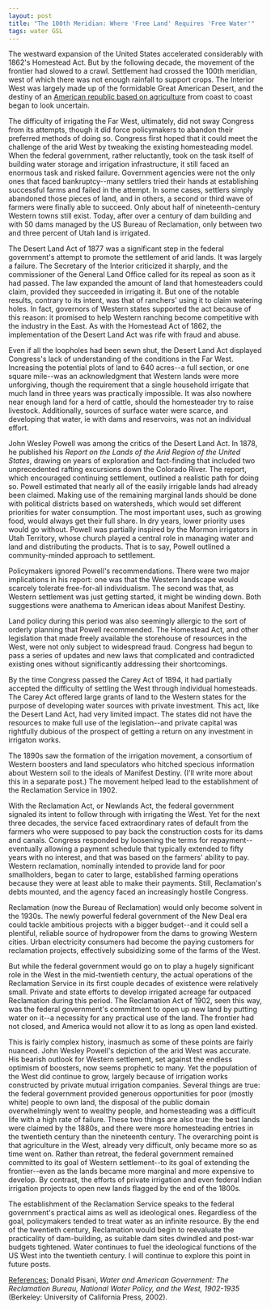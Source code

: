 ```yaml
---
layout: post
title: "The 100th Meridian: Where 'Free Land' Requires 'Free Water'"
tags: water GSL
---
```


The westward expansion of the United States accelerated considerably with 1862's Homestead Act. But by the following decade, the movement of the frontier had slowed to a crawl. Settlement had crossed the 100th meridian, west of which there was not enough rainfall to support crops. The Interior West was largely made up of the formidable Great American Desert, and the destiny of an <a href="http://natehousley.com/2023/11/25/Agrarian-Foundations.html">American republic based on agriculture</a> from coast to coast began to look uncertain.

The difficulty of irrigating the Far West, ultimately, did not sway Congress from its attempts, though it did force policymakers to abandon their preferred methods of doing so. Congress first hoped that it could meet the challenge of the arid West by tweaking the existing homesteading model. When the federal government, rather reluctantly, took on the task itself of building water storage and irrigation infrastructure, it still faced an enormous task and risked failure. Government agencies were not the only ones that faced bankruptcy--many settlers tried their hands at establishing successful farms and failed in the attempt. In some cases, settlers simply abandoned those pieces of land, and in others, a second or third wave of farmers were finally able to succeed. Only about half of nineteenth-century Western towns still exist. Today, after over a century of dam building and with 50 dams managed by the US Bureau of Reclamation, only between two and three percent of Utah land is irrigated. 

The Desert Land Act of 1877 was a significant step in the federal government's attempt to promote the settlement of arid lands. It was largely a failure. The Secretary of the Interior criticized it sharply, and the commissioner of the General Land Office called for its repeal as soon as it had passed. The law expanded the amount of land that homesteaders could claim, provided they succeeded in irrigating it. But one of the notable results, contrary to its intent, was that of ranchers' using it to claim watering holes. In fact, governors of Western states supported the act because of this reason: it promised to help Western ranching become competitive with the industry in the East. As with the Homestead Act of 1862, the implementation of the Desert Land Act was rife with fraud and abuse.

Even if all the loopholes had been sewn shut, the Desert Land Act displayed Congress's lack of understanding of the conditions in the Far West. Increasing the potential plots of land to 640 acres--a full section, or one square mile--was an acknowledgment that Western lands were more unforgiving, though the requirement that a single household irrigate that much land in three years was practically impossible. It was also nowhere near enough land for a herd of cattle, should the homesteader try to raise livestock. Additionally, sources of surface water were scarce, and developing that water, ie with dams and reservoirs, was not an individual effort.  

John Wesley Powell was among the critics of the Desert Land Act. In 1878, he published his <i>Report on the Lands of the Arid Region of the United States</i>, drawing on years of exploration and fact-finding that included two unprecedented rafting excursions down the Colorado River. The report, which encouraged continuing settlement, outlined a realistic path for doing so. Powell estimated that nearly all of the easily irrigable lands had already been claimed. Making use of the remaining marginal lands should be done with political districts based on watersheds, which would set different priorities for water consumption. The most important uses, such as growing food, would always get their full share. In dry years, lower priority uses would go without. Powell was partially inspired by the Mormon irrigators in Utah Territory, whose church played a central role in managing water and land and distributing the products. That is to say, Powell outlined a community-minded approach to settlement.

Policymakers ignored Powell's recommendations. There were two major implications in his report: one was that the Western landscape would scarcely tolerate free-for-all individualism. The second was that, as Western settlement was just getting started, it might be winding down. Both suggestions were anathema to American ideas about Manifest Destiny.

Land policy during this period was also seemingly allergic to the sort of orderly planning that Powell recommended. The Homestead Act, and other legislation that made freely available the storehouse of resources in the West, were not only subject to widespread fraud. Congress had begun to pass a series of updates and new laws that complicated and contradicted existing ones without significantly addressing their shortcomings. 

By the time Congress passed the Carey Act of 1894, it had partially accepted the difficulty of settling the West through individual homesteads. The Carey Act offered large grants of land to the Western states for the purpose of developing water sources with private investment. This act, like the Desert Land Act, had very limited impact. The states did not have the resources to make full use of the legislation--and private capital was rightfully dubious of the prospect of getting a return on any investment in irrigaton works.

The 1890s saw the formation of the irrigation movement, a consortium of Western boosters and land speculators who hitched specious information about Western soil to the ideals of Manifest Destiny. (I'll write more about this in a separate post.) The movement helped lead to the establishment of the Reclamation Service in 1902.

With the Reclamation Act, or Newlands Act, the federal government signaled its intent to follow through with irrigating the West. Yet for the next three decades, the service faced extraordinary rates of default from the farmers who were supposed to pay back the construction costs for its dams and canals. Congress responded by loosening the terms for repayment--eventually allowing a payment schedule that typically extended to fifty years with no interest, and that was based on the farmers' ability to pay. Western reclamation, nominally intended to provide land for poor smallholders, began to cater to large, established farming operations because they were at least able to make their payments. Still, Reclamation's debts mounted, and the agency faced an increasingly hostile Congress.

Reclamation (now the Bureau of Reclamation) would only become solvent in the 1930s. The newly powerful federal government of the New Deal era could tackle ambitious projects with a bigger budget--and it could sell a plentiful, reliable source of hydropower from the dams to growing Western cities. Urban electricity consumers had become the paying customers for reclamation projects, effectively subsidizing some of the farms of the West.

But while the federal government would go on to play a hugely significant role in the West in the mid-twentieth century, the actual operations of the Reclamation Service in its first couple decades of existence were relatively small. Private and state efforts to develop irrigated acreage far outpaced Reclamation during this period. The Reclamation Act of 1902, seen this way, was the federal government's commitment to open up new land by putting water on it--a necessity for any practical use of the land. The frontier had not closed, and America would not allow it to as long as open land existed.

This is fairly complex history, inasmuch as some of these points are fairly nuanced. John Wesley Powell's depiction of the arid West was accurate. His bearish outlook for Western settlement, set against the endless optimism of boosters, now seems prophetic to many. Yet the population of the West did continue to grow, largely because of irrigation works constructed by private mutual irrigation companies. Several things are true: the federal government provided generous opportunities for poor (mostly white) people to own land, the disposal of the public domain overwhelmingly went to wealthy people, and homesteading was a difficult life with a high rate of failure. These two things are also true: the best lands were claimed by the 1880s, and there were more homesteading entries in the twentieth century than the nineteenth century. The overarching point is that agriculture in the West, already very difficult, only became more so as time went on. Rather than retreat, the federal government remained committed to its goal of Western settlement--to its goal of extending the frontier--even as the lands became more marginal and more expensive to develop. By contrast, the efforts of private irrigation and even federal Indian irrigation projects to open new lands flagged by the end of the 1800s. 

The establishment of the Reclamation Service speaks to the federal government's practical aims as well as ideological ones. Regardless of the goal, policymakers tended to treat water as an infinite resource. By the end of the twentieth century, Reclamation would begin to reevaluate the practicality of dam-building, as suitable dam sites dwindled and post-war budgets tightened. Water continues to fuel the ideological functions of the US West into the twentieth century. I will continue to explore this point in future posts.

<u>References:</u>
Donald Pisani, <i>Water and American Government: The Reclamation Bureau, National Water Policy, and the West, 1902-1935</i> (Berkeley: University of California Press, 2002).
